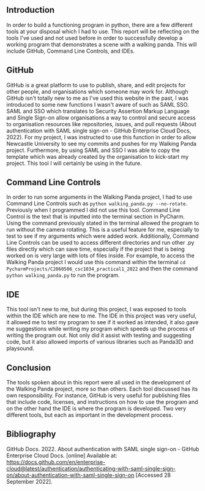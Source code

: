
Introduction
------------
In order to build a functioning program in python, there are a few different tools at your disposal which I had to use. 
This report will be reflecting on the tools I've used and not used before in order to successfully 
develop a working program that demonstrates a scene with a walking panda. This will include GitHub, Command Line Controls, and IDEs.

GitHub
------
GitHub is a great platform to use to publish, share, and edit projects for other people, and organisations which someone may
work for. Although GitHub isn't totally new to me as I've used this website in the past, I was introduced to some new functions I wasn't 
aware of such as SAML SSO. SAML and SSO which translates to Security Assertion Markup Language and Single Sign-on allow 
organisations a way to control and secure access to organisation resources like repositories, issues, and pull requests (About authentication with SAML single sign-on - GitHub Enterprise Cloud Docs, 2022).
For my project, I was instructed to use this function in order to allow Newcastle University to see my commits and pushes for my 
Walking Panda project. Furthermore, by using SAML and SSO I was able to copy the template which was already created by the 
organisation to kick-start my project. This tool I will certainly be using in the future. 


Command Line Controls
---------------------
In order to run some arguments in the Walking Panda project, I had to use Command Line Controls such as `python walking_panda.py --no-rotate`.
Previously when I programmed I did not use this tool. Command Line Control is the text that is inputted into the terminal section in PyCharm. 
Using the command previously stated in the terminal allowed the program to run without the camera rotating. This is a useful feature for me, especially to test to see if my
arguments which were added work. Additionally, Command Line Controls can be used to access different directories and 
run other .py files directly which can save time, especially if the project that is being worked on is very large with lots of 
files inside. For example, to access the Walking Panda project I would use this command within the terminal `cd PycharmProjects/C2060506_csc1034_practical1_2022`
and then the command `python walking_panda.py` to run the program.


IDE
---
This tool isn't new to me, but during this project, I was exposed to tools within the IDE which are new to me. The IDE in this project 
was very useful, it allowed me to test my program to see if it worked as intended, it also gave me suggestions while writing my 
program which speeds up the process of writing the program out. Not only did it assist with testing and suggesting code, but it also allowed
imports of various libraries such as Panda3D and playsound. 

Conclusion
----------
The tools spoken about in this report were all used in the development of the Walking Panda project, more so than others. Each tool
discussed has its own responsibility. For instance, GitHub is very useful for publishing files that include
code, licenses, and instructions on how to use the program and on the other hand the IDE is where the program is developed. 
Two very different tools, but each as important in the development process.

Bibliography
------------
GitHub Docs. 2022. About authentication with SAML single sign-on - GitHub Enterprise Cloud Docs. [online] Available at: <https://docs.github.com/en/enterprise-cloud@latest/authentication/authenticating-with-saml-single-sign-on/about-authentication-with-saml-single-sign-on> [Accessed 28 September 2022].








